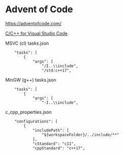 # Advent of Code
https://adventofcode.com/

[C/C++ for Visual Studio Code](https://code.visualstudio.com/docs/languages/cpp)

MSVC (cl) tasks.json
```
    "tasks": [
        {
            "args": [
				"/I..\\include",
                "/std:c++17",
```
MinGW (g++) tasks.json
```
	"tasks": [
		{
			"args": [
				"-I..\\include",
```
c_cpp_properties.json
```
    "configurations": [
        {
            "includePath": [
                "${workspaceFolder}/../include/**"
            ],
            "cStandard": "c11",
            "cppStandard": "c++17",
```
